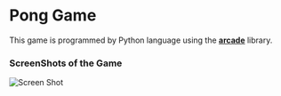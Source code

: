 # Pong Game


This game is programmed by Python language using the **[arcade](https://api.arcade.academy/en/latest/index.html)** library.


### ScreenShots of the Game

![Screen Shot](2.png)